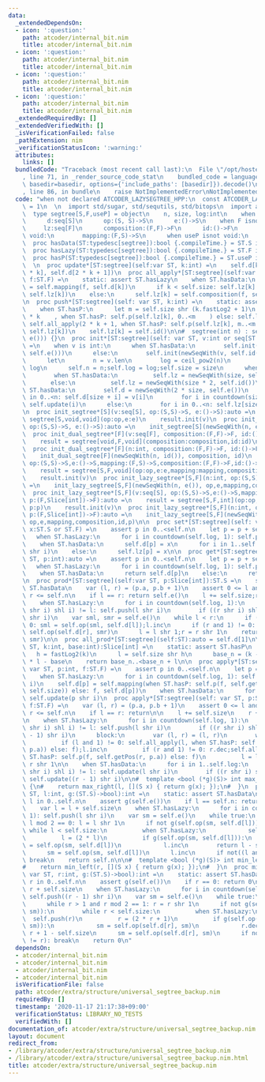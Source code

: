 ```yaml
---
data:
  _extendedDependsOn:
  - icon: ':question:'
    path: atcoder/internal_bit.nim
    title: atcoder/internal_bit.nim
  - icon: ':question:'
    path: atcoder/internal_bit.nim
    title: atcoder/internal_bit.nim
  - icon: ':question:'
    path: atcoder/internal_bit.nim
    title: atcoder/internal_bit.nim
  - icon: ':question:'
    path: atcoder/internal_bit.nim
    title: atcoder/internal_bit.nim
  _extendedRequiredBy: []
  _extendedVerifiedWith: []
  _isVerificationFailed: false
  _pathExtension: nim
  _verificationStatusIcon: ':warning:'
  attributes:
    links: []
  bundledCode: "Traceback (most recent call last):\n  File \"/opt/hostedtoolcache/Python/3.10.5/x64/lib/python3.10/site-packages/onlinejudge_verify/documentation/build.py\"\
    , line 71, in _render_source_code_stat\n    bundled_code = language.bundle(stat.path,\
    \ basedir=basedir, options={'include_paths': [basedir]}).decode()\n  File \"/opt/hostedtoolcache/Python/3.10.5/x64/lib/python3.10/site-packages/onlinejudge_verify/languages/nim.py\"\
    , line 86, in bundle\n    raise NotImplementedError\nNotImplementedError\n"
  code: "when not declared ATCODER_LAZYSEGTREE_HPP:\n  const ATCODER_LAZYSEGTREE_HPP*\
    \ = 1\n  \n  import std/sugar, std/sequtils, std/bitops\n  import atcoder/internal_bit\n\
    \  type segtree[S,F,useP] = object\n    n, size, log:int\n    when S isnot void:\n\
    \      d:seq[S]\n      op:(S, S)->S\n      e:()->S\n    when F isnot void:\n \
    \     lz:seq[F]\n      composition:(F,F)->F\n      id:()->F\n      when S isnot\
    \ void:\n        mapping:(F,S)->S\n      when useP isnot void:\n        p:(F,Slice[int])->F\n\
    \  proc hasData(ST:typedesc[segtree]):bool {.compileTime.} = ST.S isnot void\n\
    \  proc hasLazy(ST:typedesc[segtree]):bool {.compileTime.} = ST.F isnot void\n\
    \  proc hasP(ST:typedesc[segtree]):bool {.compileTime.} = ST.useP isnot void\n\
    \  \n  proc update*[ST:segtree](self:var ST, k:int) =\n    self.d[k] = self.op(self.d[2\
    \ * k], self.d[2 * k + 1])\n  proc all_apply*[ST:segtree](self:var ST, k:int,\
    \ f:ST.F) =\n    static: assert ST.hasLazy\n    when ST.hasData:\n      self.d[k]\
    \ = self.mapping(f, self.d[k])\n      if k < self.size: self.lz[k] = self.composition(f,\
    \ self.lz[k])\n    else:\n      self.lz[k] = self.composition(f, self.lz[k])\n\
    \n  proc push*[ST:segtree](self: var ST, k:int) =\n    static: assert ST.hasLazy\n\
    \    when ST.hasP:\n      let m = self.size shr (k.fastLog2 + 1)\n    self.all_apply(2\
    \ * k    , when ST.hasP: self.p(self.lz[k], 0..<m    ) else: self.lz[k])\n   \
    \ self.all_apply(2 * k + 1, when ST.hasP: self.p(self.lz[k], m..<m + m) else:\
    \ self.lz[k])\n    self.lz[k] = self.id()\n\n#  segtree(int n) : segtree(std::vector<S>(n,\
    \ e())) {}\n  proc init*[ST:segtree](self: var ST, v:int or seq[ST.S] or seq[ST.F])\
    \ =\n    when v is int:\n      when ST.hasData:\n        self.init(newSeqWith(v,\
    \ self.e()))\n      else:\n        self.init(newSeqWith(v, self.id()))\n    else:\n\
    \      let\n        n = v.len\n        log = ceil_pow2(n)\n        size = 1 shl\
    \ log\n      self.n = n;self.log = log;self.size = size\n      when ST.hasLazy:\n\
    \        when ST.hasData:\n          self.lz = newSeqWith(size, self.id())\n \
    \       else:\n          self.lz = newSeqWith(size * 2, self.id())\n      when\
    \ ST.hasData:\n        self.d = newSeqWith(2 * size, self.e())\n        for i\
    \ in 0..<n: self.d[size + i] = v[i]\n        for i in countdown(size - 1, 1):\
    \ self.update(i)\n      else:\n        for i in 0..<n: self.lz[size + i] = v[i]\n\
    \n  proc init_segtree*[S](v:seq[S], op:(S,S)->S, e:()->S):auto =\n    result =\
    \ segtree[S,void,void](op:op,e:e)\n    result.init(v)\n  proc init_segtree*[S](n:int,\
    \ op:(S,S)->S, e:()->S):auto =\n    init_segtree[S](newSeqWith(n, e()), op, e)\n\
    \  proc init_dual_segtree*[F](v:seq[F], composition:(F,F)->F, id:()->F):auto =\n\
    \    result = segtree[void,F,void](composition:composition,id:id)\n    result.init(v)\n\
    \  proc init_dual_segtree*[F](n:int, composition:(F,F)->F, id:()->F):auto =\n\
    \    init_dual_segtree[F](newSeqWith(n, id()), composition, id)\n  proc init_lazy_segtree*[S,F](v:seq[S],\
    \ op:(S,S)->S,e:()->S,mapping:(F,S)->S,composition:(F,F)->F,id:()->F):auto =\n\
    \    result = segtree[S,F,void](op:op,e:e,mapping:mapping,composition:composition,id:id)\n\
    \    result.init(v)\n  proc init_lazy_segtree*[S,F](n:int, op:(S,S)->S,e:()->S,mapping:(F,S)->S,composition:(F,F)->F,id:()->F):auto\
    \ =\n    init_lazy_segtree[S,F](newSeqWith(n, e()), op,e,mapping,composition,id)\n\
    \  proc init_lazy_segtree*[S,F](v:seq[S], op:(S,S)->S,e:()->S,mapping:(F,S)->S,composition:(F,F)->F,id:()->F,\
    \ p:(F,Slice[int])->F):auto =\n    result = segtree[S,F,int](op:op,e:e,mapping:mapping,composition:composition,id:id,\
    \ p:p)\n    result.init(v)\n  proc init_lazy_segtree*[S,F](n:int, op:(S,S)->S,e:()->S,mapping:(F,S)->S,composition:(F,F)->F,id:()->F,\
    \ p:(F,Slice[int])->F):auto =\n    init_lazy_segtree[S,F](newSeqWith(n, e()),\
    \ op,e,mapping,composition,id,p)\n\n  proc set*[ST:segtree](self: var ST, p:int,\
    \ x:ST.S or ST.F) =\n    assert p in 0..<self.n\n    let p = p + self.size\n \
    \   when ST.hasLazy:\n      for i in countdown(self.log, 1): self.push(p shr i)\n\
    \    when ST.hasData:\n      self.d[p] = x\n      for i in 1..self.log: self.update(p\
    \ shr i)\n    else:\n      self.lz[p] = x\n\n  proc get*[ST:segtree](self: var\
    \ ST, p:int):auto =\n    assert p in 0..<self.n\n    let p = p + self.size\n \
    \   when ST.hasLazy:\n      for i in countdown(self.log, 1): self.push(p shr i)\n\
    \    when ST.hasData:\n      return self.d[p]\n    else:\n      return self.lz[p]\n\
    \n  proc prod*[ST:segtree](self:var ST, p:Slice[int]):ST.S =\n    static: assert\
    \ ST.hasData\n    var (l, r) = (p.a, p.b + 1)\n    assert 0 <= l and l <= r and\
    \ r <= self.n\n    if l == r: return self.e()\n    l += self.size;r += self.size\n\
    \    when ST.hasLazy:\n      for i in countdown(self.log, 1):\n        if ((l\
    \ shr i) shl i) != l: self.push(l shr i)\n        if ((r shr i) shl i) != r: self.push(r\
    \ shr i)\n    var sml, smr = self.e()\n    while l < r:\n      if (l and 1) !=\
    \ 0: sml = self.op(sml, self.d[l]);l.inc\n      if (r and 1) != 0: r.dec;smr =\
    \ self.op(self.d[r], smr)\n      l = l shr 1;r = r shr 1\n    return self.op(sml,\
    \ smr)\n\n  proc all_prod*[ST:segtree](self:ST):auto = self.d[1]\n\n  proc getPos[ST:segtree](self:\
    \ ST, k:int, base:int):Slice[int] =\n    static: assert ST.hasP\n    let\n   \
    \   h = fastLog2(k)\n      l = self.size shr h\n      base_n = (k - (1 shl h))\
    \ * l - base\n    return base_n..<base_n + l\n\n  proc apply*[ST:segtree](self:\
    \ var ST, p:int, f:ST.F) =\n    assert p in 0..<self.n\n    let p = p + self.size\n\
    \    when ST.hasLazy:\n      for i in countdown(self.log, 1): self.push(p shr\
    \ i)\n    self.d[p] = self.mapping(when ST.hasP: self.p(f, self.getPos(p, p -\
    \ self.size)) else: f, self.d[p])\n    when ST.hasData:\n      for i in 1..self.log:\
    \ self.update(p shr i)\n  proc apply*[ST:segtree](self: var ST, p:Slice[int],\
    \ f:ST.F) =\n    var (l, r) = (p.a, p.b + 1)\n    assert 0 <= l and l <= r and\
    \ r <= self.n\n    if l == r: return\n\n    l += self.size\n    r += self.size\n\
    \n    when ST.hasLazy:\n      for i in countdown(self.log, 1):\n        if ((l\
    \ shr i) shl i) != l: self.push(l shr i)\n        if ((r shr i) shl i) != r: self.push((r\
    \ - 1) shr i)\n      block:\n        var (l, r) = (l, r)\n        while l < r:\n\
    \          if (l and 1) != 0: self.all_apply(l, when ST.hasP: self.p(f, self.getPos(l,\
    \ p.a)) else: f);l.inc\n          if (r and 1) != 0: r.dec;self.all_apply(r, when\
    \ ST.hasP: self.p(f, self.getPos(r, p.a)) else: f)\n          l = l shr 1; r =\
    \ r shr 1\n\n    when ST.hasData:\n      for i in 1..self.log:\n        if ((l\
    \ shr i) shl i) != l: self.update(l shr i)\n        if ((r shr i) shl i) != r:\
    \ self.update((r - 1) shr i)\n\n#  template <bool (*g)(S)> int max_right(int l)\
    \ {\n#    return max_right(l, [](S x) { return g(x); });\n#  }\n  proc max_right*[ST:segtree](self:var\
    \ ST, l:int, g:(ST.S)->bool):int =\n    static: assert ST.hasData\n    assert\
    \ l in 0..self.n\n    assert g(self.e())\n    if l == self.n: return self.n\n\
    \    var l = l + self.size\n    when ST.hasLazy:\n      for i in countdown(self.log,\
    \ 1): self.push(l shr i)\n    var sm = self.e()\n    while true:\n      while\
    \ l mod 2 == 0: l = l shr 1\n      if not g(self.op(sm, self.d[l])):\n       \
    \ while l < self.size:\n          when ST.hasLazy:\n            self.push(l)\n\
    \          l = (2 * l)\n          if g(self.op(sm, self.d[l])):\n            sm\
    \ = self.op(sm, self.d[l])\n            l.inc\n        return l - self.size\n\
    \      sm = self.op(sm, self.d[l])\n      l.inc\n      if not((l and -l) != l):\
    \ break\n    return self.n\n\n#  template <bool (*g)(S)> int min_left(int r) {\n\
    #    return min_left(r, [](S x) { return g(x); });\n#  }\n  proc min_left*[ST:segtree](self:\
    \ var ST, r:int, g:(ST.S)->bool):int =\n    static: assert ST.hasData\n    assert\
    \ r in 0..self.n\n    assert g(self.e())\n    if r == 0: return 0\n    var r =\
    \ r + self.size\n    when ST.hasLazy:\n      for i in countdown(self.log, 1):\
    \ self.push((r - 1) shr i)\n    var sm = self.e()\n    while true:\n      r.dec\n\
    \      while r > 1 and r mod 2 == 1: r = r shr 1\n      if not g(self.op(self.d[r],\
    \ sm)):\n        while r < self.size:\n          when ST.hasLazy:\n          \
    \  self.push(r)\n          r = (2 * r + 1)\n          if g(self.op(self.d[r],\
    \ sm)):\n            sm = self.op(self.d[r], sm)\n            r.dec\n        return\
    \ r + 1 - self.size\n      sm = self.op(self.d[r], sm)\n      if not ((r and -r)\
    \ != r): break\n    return 0\n"
  dependsOn:
  - atcoder/internal_bit.nim
  - atcoder/internal_bit.nim
  - atcoder/internal_bit.nim
  - atcoder/internal_bit.nim
  isVerificationFile: false
  path: atcoder/extra/structure/universal_segtree_backup.nim
  requiredBy: []
  timestamp: '2020-11-17 21:17:38+09:00'
  verificationStatus: LIBRARY_NO_TESTS
  verifiedWith: []
documentation_of: atcoder/extra/structure/universal_segtree_backup.nim
layout: document
redirect_from:
- /library/atcoder/extra/structure/universal_segtree_backup.nim
- /library/atcoder/extra/structure/universal_segtree_backup.nim.html
title: atcoder/extra/structure/universal_segtree_backup.nim
---
```

